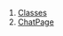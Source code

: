 1.  [Classes](views_after_auth_screens_chat_chat_list_screen/#classes)
2.  [ChatPage](views_after_auth_screens_chat_chat_list_screen/ChatPage-class.html)

